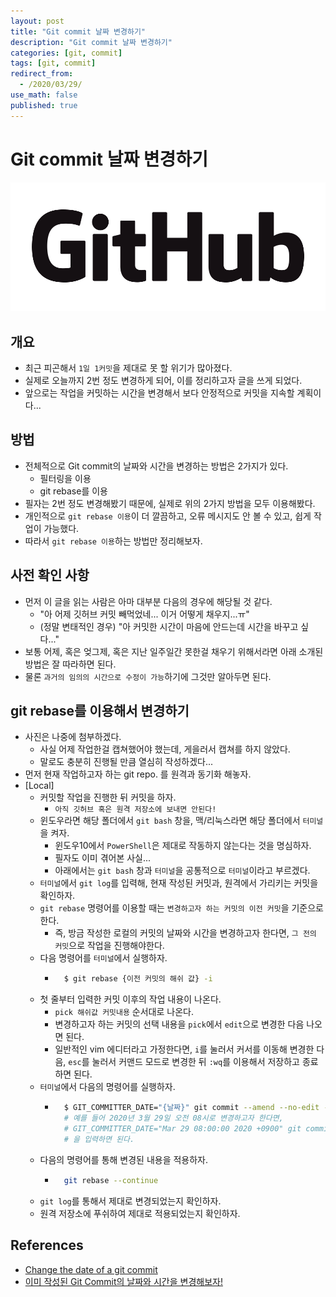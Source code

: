 ```yaml
---
layout: post
title: "Git commit 날짜 변경하기"
description: "Git commit 날짜 변경하기"
categories: [git, commit]
tags: [git, commit]
redirect_from:
  - /2020/03/29/
use_math: false
published: true
---
```


# Git commit 날짜 변경하기

<img src="/assets/images/posts/logos/GitHub_Logo.png">

## 개요

- 최근 피곤해서 `1일 1커밋`을 제대로 못 할 위기가 많아졌다.
- 실제로 오늘까지 2번 정도 변경하게 되어, 이를 정리하고자 글을 쓰게 되었다.
- 앞으로는 작업을 커밋하는 시간을 변경해서 보다 안정적으로 커밋을 지속할 계획이다...

## 방법

- 전체적으로 Git commit의 날짜와 시간을 변경하는 방법은 2가지가 있다.
  - 필터링을 이용
  - git rebase를 이용
- 필자는 2번 정도 변경해봤기 때문에, 실제로 위의 2가지 방법을 모두 이용해봤다.
- 개인적으로 `git rebase 이용`이 더 깔끔하고, 오류 메시지도 안 볼 수 있고, 쉽게 작업이 가능했다.
- 따라서 `git rebase 이용`하는 방법만 정리해보자.

## 사전 확인 사항

- 먼저 이 글을 읽는 사람은 아마 대부분 다음의 경우에 해당될 것 같다.
  - "아 어제 깃허브 커밋 빼먹었네... 이거 어떻게 채우지...ㅠ"
  - (정말 변태적인 경우) "아 커밋한 시간이 마음에 안드는데 시간을 바꾸고 싶다..."
- 보통 어제, 혹은 엊그제, 혹은 지난 일주일간 못한걸 채우기 위해서라면 아래 소개된 방법은 잘 따라하면 된다.
- 물론 `과거의 임의의 시간으로 수정이 가능`하기에 그것만 알아두면 된다.

## git rebase를 이용해서 변경하기

- 사진은 나중에 첨부하겠다.
  - 사실 어제 작업한걸 캡쳐했어야 했는데, 게을러서 캡쳐를 하지 않았다.
  - 말로도 충분히 진행될 만큼 열심히 작성하겠다...
- 먼저 현재 작업하고자 하는 git repo. 를 원격과 동기화 해놓자.
- [Local]
  - 커밋할 작업을 진행한 뒤 커밋을 하자.
    - `아직 깃허브 혹은 원격 저장소에 보내면 안된다!`
  - 윈도우라면 해당 폴더에서 `git bash` 창을, 맥/리눅스라면 해당 폴더에서 `터미널`을 켜자.
    - 윈도우10에서 `PowerShell`은 제대로 작동하지 않는다는 것을 명심하자.
    - 필자도 이미 겪어본 사실...
    - 아래에서는 `git bash` 창과 `터미널`을 공통적으로 `터미널`이라고 부르겠다.
  - `터미널`에서 `git log`를 입력해, 현재 작성된 커밋과, 원격에서 가리키는 커밋을 확인하자.
  - `git rebase` 명령어를 이용할 때는 `변경하고자 하는 커밋의 이전 커밋`을 기준으로 한다.
    - 즉, 방금 작성한 로컬의 커밋의 날짜와 시간을 변경하고자 한다면, `그 전의 커밋`으로 작업을 진행해야한다.
  - 다음 명령어를 `터미널`에서 실행하자.
    - ```bash
        $ git rebase {이전 커밋의 해쉬 값} -i
      ```
  - 첫 줄부터 입력한 커밋 이후의 작업 내용이 나온다.
    - `pick 해쉬값 커밋내용` 순서대로 나온다.
    - 변경하고자 하는 커밋의 선택 내용을 `pick`에서 `edit`으로 변경한 다음 나오면 된다.
    - 일반적인 vim 에디터라고 가정한다면, `i`를 눌러서 커서를 이동해 변경한 다음, `esc`를 눌러서 커맨드 모드로 변경한 뒤 `:wq`를 이용해서 저장하고 종료하면 된다.
  - `터미널`에서 다음의 명령어를 실행하자.
    - ```bash
        $ GIT_COMMITTER_DATE="{날짜}" git commit --amend --no-edit --date "{날짜}"
        # 예를 들어 2020년 3월 29일 오전 08시로 변경하고자 한다면,
        # GIT_COMMITTER_DATE="Mar 29 08:00:00 2020 +0900" git commit --amend --no-edit --date "Mar 29 08:00:00 2020 +0900"
        # 을 입력하면 된다.
      ```
  - 다음의 명령어를 통해 변경된 내용을 적용하자.
    - ```bash
        git rebase --continue
      ```
  - `git log`를 통해서 제대로 변경되었는지 확인하자.
  - 원격 저장소에 푸쉬하여 제대로 적용되었는지 확인하자.

## References

- [Change the date of a git commit](https://codewithhugo.com/change-the-date-of-a-git-commit/)
- [이미 작성된 Git Commit의 날짜와 시간을 변경해보자!](https://ndb796.tistory.com/271)
